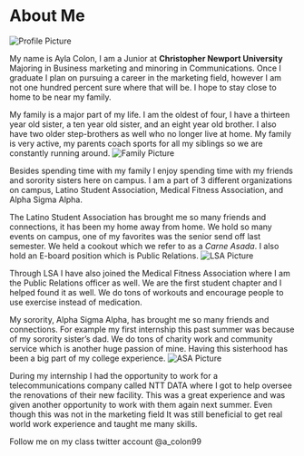 # About Me
![Profile Picture](https://AylaNColon.github.io/Ayla-Colon-CNU/images/ProfilePicture.jpg)

My name is Ayla Colon, I am a Junior at **Christopher Newport University** Majoring in Business marketing and minoring in Communications. Once I graduate I plan on pursuing a career in the marketing field, however I am not one hundred percent sure where that will be. I hope to stay close to home to be near my family.

My family is a major part of my life. I am the oldest of four, I have a thirteen year old sister, a ten year old sister, and an eight year old brother. I also have two older step-brothers as well who no longer live at home. My family is very active, my parents coach sports for all my siblings so we are constantly running around. 
![Family Picture](https://AylaNColon.github.io/Ayla-Colon-CNU/images/Familypicture.JPG)

Besides spending time with my family I enjoy spending time with my friends and sorority sisters here on campus. I am a part of 3 different organizations on campus, Latino Student Association, Medical Fitness Association, and Alpha Sigma Alpha. 

The Latino Student Association has brought me so many friends and connections, it has been my home away from home. We hold so many events on campus, one of my favorites was the senior send off last semester. We held a cookout which we refer to as a _Carne Asada_. I also hold an E-board position which is Public Relations.
![LSA Picture](https://AylaNColon.github.io/Ayla-Colon-CNU/images/LSAPicture.JPG)

Through LSA I have also joined the Medical Fitness Association where I am the Public Relations officer as well. We are the first student chapter and I helped found it as well. We do tons of workouts and encourage people to use exercise instead of medication.

My sorority, Alpha Sigma Alpha, has brought me so many friends and connections. For example my first internship this past summer was because of my sorority sister’s dad. We do tons of charity work and community service which is another huge passion of mine. Having this sisterhood has been a big part of my college experience. 
![ASA Picture](https://AylaNColon.github.io/Ayla-Colon-CNU/images/ASApicture.JPG)

During my internship I had the opportunity to work for a telecommunications company called NTT DATA where I got to help oversee the renovations of their new facility. This was a great experience and was given another opportunity to work with them again next summer. Even though this was not in the marketing field It was still beneficial to get real world work experience and taught me many skills. 

Follow me on my class twitter account @a_colon99
